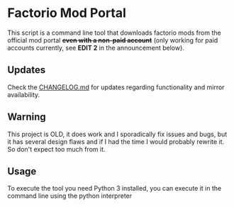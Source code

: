 # Factorio Mod Portal

This script is a command line tool that downloads factorio mods 
from the official mod portal ~~**even with a non-paid account**~~ 
(only working for paid accounts currently, see <b>EDIT 2</b> in the announcement below).

## Updates
Check the [CHANGELOG.md](CHANGELOG.md) for updates regarding functionality and mirror availability.

## Warning
This project is OLD, it does work and I sporadically fix issues and bugs, but it has several design flaws and if I had the time I would probably rewrite it.
So don't expect too much from it.

## Usage
To execute the tool you need Python 3 installed, you can execute it in the command line using the python interpreter
